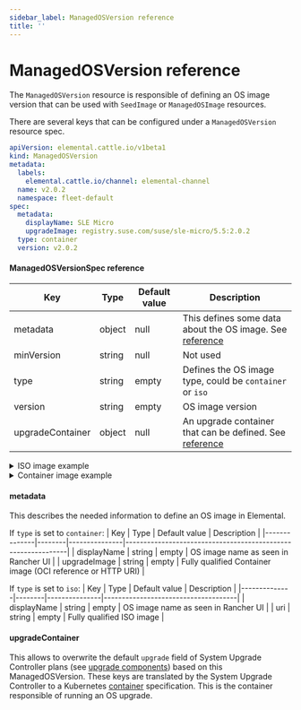 ```yaml
---
sidebar_label: ManagedOSVersion reference
title: ''
---
```


<head>
  <link rel="canonical" href="https://elemental.docs.rancher.com/managedosversion-reference"/>
</head>

# ManagedOSVersion reference

The `ManagedOSVersion` resource is responsible of defining an OS image version that can be used with `SeedImage` or `ManagedOSImage` resources.

There are several keys that can be configured under a `ManagedOSVersion` resource spec.

```yaml title="managedosversion-example.yaml" showLineNumbers
apiVersion: elemental.cattle.io/v1beta1
kind: ManagedOSVersion
metadata:
  labels:
    elemental.cattle.io/channel: elemental-channel
  name: v2.0.2
  namespace: fleet-default
spec:
  metadata:
    displayName: SLE Micro
    upgradeImage: registry.suse.com/suse/sle-micro/5.5:2.0.2
  type: container
  version: v2.0.2
```

#### ManagedOSVersionSpec reference

| Key              | Type   | Default value | Description                                                                  |
|------------------|--------|---------------|------------------------------------------------------------------------------|
| metadata         | object | null          | This defines some data about the OS image. See [reference](#metadata)        |
| minVersion       | string | null          | Not used                                                                     |
| type             | string | empty         | Defines the OS image type, could be `container` or `iso`                     |
| version          | string | empty         | OS image version                                                             |
| upgradeContainer | object | null          | An upgrade container that can be defined. See [reference](#upgradecontainer) |

<details>
  <summary>ISO image example</summary>

  ```yaml showLineNumbers
  metadata:
    displayName: SLE Micro ISO x86_64
    uri: registry.suse.com/suse/sl-micro/6.0/baremetal-iso-image:2.2.0
  type: iso
  version: v2.2.0
  ```
  
</details>

<details>
  <summary>Container image example</summary>

  ```yaml showLineNumbers
  metadata:
    displayName: SLE Micro
    upgradeImage: registry.suse.com/suse/sl-micro/6.0/baremetal-os-container:2.2.0
  type: container
  version: v2.2.0
  ```
  
</details>

#### metadata

This describes the needed information to define an OS image in Elemental.

If `type` is set to `container`:
| Key          | Type   | Default value | Description                                                  |
|--------------|--------|---------------|--------------------------------------------------------------|
| displayName  | string | empty         | OS image name as seen in Rancher UI                          |
| upgradeImage | string | empty         | Fully qualified Container image (OCI reference or HTTP URI) |

If `type` is set to `iso`:
| Key          | Type   | Default value | Description                         |
|--------------|--------|---------------|-------------------------------------|
| displayName  | string | empty         | OS image name as seen in Rancher UI |
| uri          | string | empty         | Fully qualified ISO image           |

#### upgradeContainer

This allows to overwrite the default `upgrade` field of System Upgrade Controller plans (see [upgrade components](/upgrade-lifecycle.md#components)) based on this ManagedOSVersion.
These keys are translated by the System Upgrade Controller to a Kubernetes [container](https://kubernetes.io/docs/reference/kubernetes-api/workload-resources/pod-v1/#Container) specification.
This is the container responsible of running an OS upgrade.

